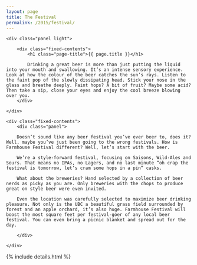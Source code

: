 ```yaml
---
layout: page
title: The Festival
permalink: /2015/festival/
---
```



<div class="panel-container one-up">

	<div class="panel light">

		<div class="fixed-contents">
		    <h1 class="page-title">{{ page.title }}</h1>

			Drinking a great beer is more than just putting the liquid into your mouth and swallowing. It’s an intense sensory experience. Look at how the colour of the beer catches the sun’s rays. Listen to the faint pop of the slowly dissipating head. Stick your nose in the glass and breathe deeply. Faint hops? A bit of fruit? Maybe some acid? Then take a sip, close your eyes and enjoy the cool breeze blowing over you.
		</div>

	</div>
</div>


<div class="panel-container one-up">

	<div class="fixed-contents">
		<div class="panel">

		Doesn’t sound like any beer festival you’ve ever beer to, does it? Well, maybe you’ve just been going to the wrong festivals. How is Farmhouse Festival different? Well, let’s start with the beer.

		We’re a style-forward festival, focusing on Saisons, Wild-Ales and Sours. That means no IPAs, no Lagers, and no last minute “oh crap the festival is tomorrow, let’s cram some hops in a pin” casks.

		What about the breweries? Hand selected by a collection of beer nerds as picky as you are. Only breweries with the chops to produce great on style beer were even invited.

		Even the location was carefully selected to maximize beer drinking pleasure. Not only is the UBC a beautiful grass field surrounded by forest and an apple orchard, it’s also huge. Farmhouse Festival will boost the most square feet per festival-goer of any local beer festival. You can even bring a picnic blanket and spread out for the day.

		</div>

	</div>

</div>

{% include details.html %}